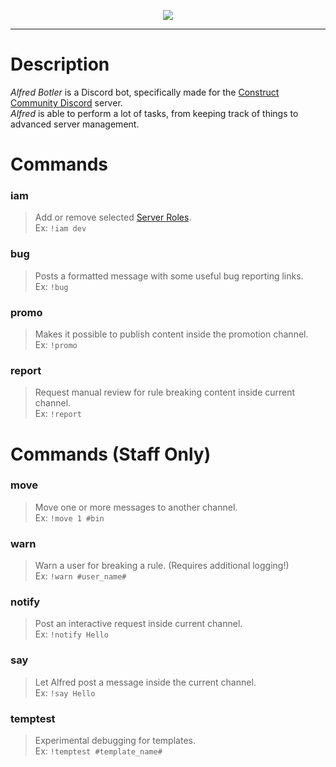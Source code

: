 <p align="center"> 
<img src="https://raw.githubusercontent.com/WebCreationClub/alfred-botler/master/assets/large/Alfred%20Botler%20Header.png">
</p>

___
# Description
_Alfred Botler_ is a Discord bot, specifically made for the [Construct Community Discord](https://discord.gg/dZDU7Re) server. 
<br />_Alfred_ is able to perform a lot of tasks, from keeping track of things to advanced server management.

# Commands
### iam
> Add or remove selected [Server Roles](https://lnk.armaldio.xyz/cc_roles).\
Ex: `!iam dev`

### bug
> Posts a formatted message with some useful bug reporting links.\
Ex: `!bug`

### promo
> Makes it possible to publish content inside the promotion channel.\
Ex: `!promo`

### report
> Request manual review for rule breaking content inside current channel.\
Ex: `!report`

# Commands (Staff Only)
### move
> Move one or more messages to another channel.\
Ex: `!move 1 #bin`

### warn
> Warn a user for breaking a rule. (Requires additional logging!)\
Ex: `!warn #user_name#`

### notify
> Post an interactive request inside current channel.\
Ex: `!notify Hello`

### say
> Let Alfred post a message inside the current channel.\
Ex: `!say Hello`

### temptest
> Experimental debugging for templates.\
Ex: `!temptest #template_name#`
